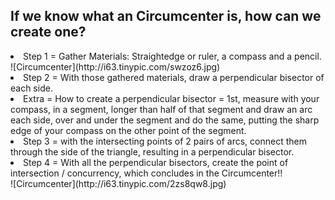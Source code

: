 <h2> If we know what an Circumcenter is, how can we create one? </h2>
<li> Step 1 = Gather Materials: Straightedge or ruler, a compass and a pencil. </li>
![Circumcenter](http://i63.tinypic.com/swzoz6.jpg)
<li> Step 2 = With those gathered materials, draw a perpendicular bisector of each side.</li>
<li> Extra = How to create a perpendicular bisector = 1st, measure with your compass, in a segment, longer than half of that segment and draw an arc each side, over and under the segment and do the same, putting the sharp edge of your compass on the other point of the segment. </li>
<li> Step 3 = with the intersecting points of 2 pairs of arcs, connect them through the side of the triangle, resulting in a perpendicular bisector.</li>
<li> Step 4 = With all the perpendicular bisectors, create the point of intersection / concurrency, which concludes in the Circumcenter!! </li>
![Circumcenter](http://i63.tinypic.com/2zs8qw8.jpg)
